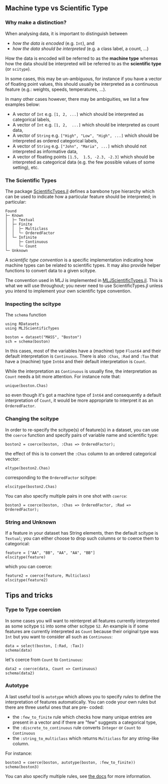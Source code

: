 <!--This file was generated, do not modify it.-->
## Machine type vs Scientific Type

### Why make a distinction?

When analysing data, it is important to distinguish between

* *how the data is encoded* (e.g. `Int`), and
* *how the data should be interpreted* (e.g. a class label, a count, ...)

How the data is encoded will be referred to  as the **machine type** whereas how the data should be interpreted  will  be referred to   as the **scientific type** (or `scitype`).

In some cases, this may be un-ambiguous, for instance if you have a vector of floating point values, this should usually be interpreted as a continuous feature (e.g.: weights, speeds, temperatures, ...).

In many other cases however, there may be ambiguities, we list a few examples below:

* A vector  of `Int` e.g. `[1, 2, ...]` which should be interpreted as categorical labels,
* A vector of `Int` e.g. `[1, 2,  ...]` which should be interpreted as count data,
* A vector of `String` e.g. `["High", "Low", "High", ...]` which should  be  interpreted as ordered categorical labels,
* A vector of `String` e.g. `["John", "Maria", ...]` which should not interpreted as informative data,
* A vector of floating points `[1.5,  1.5, -2.3, -2.3]` which should be interpreted as categorical data (e.g. the few possible values of some setting), etc.

### The Scientific Types

The package [ScientificTypes.jl](https://github.com/alan-turing-institute/ScientificTypes.jl) defines a barebone type hierarchy which can be used to indicate how a particular feature should be interpreted; in particular:

```plaintext
Found
├─ Known
│  ├─ Textual
│  ├─ Finite
│  │  ├─ Multiclass
│  │  └─ OrderedFactor
│  └─ Infinite
│     ├─ Continuous
│     └─ Count
└─ Unknown
```

A *scientific type convention* is a specific implementation indicating how machine types can be related to scientific types. It may also provide helper functions to convert data to a given scitype.

The convention used in MLJ is implemented in [MLJScientificTypes.jl](https://github.com/alan-turing-institute/MLJScientificTypes.jl).
This is what we will use throughout; you never need to use ScientificTypes.jl
unless you intend to implement your own scientific type convention.

### Inspecting the scitype

The `schema` function

```julia:ex1
using RDatasets
using MLJScientificTypes

boston = dataset("MASS", "Boston")
sch = schema(boston)
```

In this cases, most of the variables have a (machine) type `Float64` and
their default  interpretation is `Continuous`.
There is also `:Chas`, `:Rad` and `:Tax` that have a (machine) type  `Int64`
and their default interpretation is `Count`.

While the interpretation as `Continuous` is usually fine, the interpretation
as `Count` needs a bit more attention.
For instance note that:

```julia:ex2
unique(boston.Chas)
```

so even  though it's got a machine type of `Int64` and consequently a
default  interpretation of `Count`, it would be more appropriate to interpret
it as an `OrderedFactor`.

### Changing the scitype

In order to re-specify the scitype(s) of  feature(s) in a dataset, you can
use the `coerce` function and  specify pairs of variable name and  scientific
type:

```julia:ex3
boston2 = coerce(boston, :Chas => OrderedFactor);
```

the effect of this is to convert the `:Chas` column to an ordered categorical
vector:

```julia:ex4
eltype(boston2.Chas)
```

corresponding to the `OrderedFactor` scitype:

```julia:ex5
elscitype(boston2.Chas)
```

You can also specify multiple pairs in one shot with `coerce`:

```julia:ex6
boston3 = coerce(boston, :Chas => OrderedFactor, :Rad => OrderedFactor);
```

### String and Unknown

If a feature in  your dataset has String elements, then the  default scitype
is `Textual`; you can either choose to  drop  such columns or to coerce them
to categorical:

```julia:ex7
feature = ["AA", "BB", "AA", "AA", "BB"]
elscitype(feature)
```

which you can coerce:

```julia:ex8
feature2 = coerce(feature, Multiclass)
elscitype(feature2)
```

## Tips and tricks

### Type to Type coercion

In  some cases you will want to reinterpret all features currently
interpreted as some scitype `S1` into some other scitype `S2`.
An example  is if some features are currently interpreted as `Count` because
their original type was `Int` but you  want  to  consider all such as
`Continuous`:

```julia:ex9
data = select(boston, [:Rad, :Tax])
schema(data)
```

let's coerce from `Count` to `Continuous`:

```julia:ex10
data2 = coerce(data, Count => Continuous)
schema(data2)
```

### Autotype

A last useful tool is `autotype` which allows you to specify *rules* to
define the interpretation of features automatically.
You can code your own rules but there are three useful ones that are pre-
coded:

* the `:few_to_finite` rule which checks how many unique entries are present
in a vector and if there are "few" suggests a categorical type,
* the `:discrete_to_continuous` rule converts `Integer` or `Count` to
`Continuous`
* the `:string_to_multiclass` which returns `Multiclass` for any string-like
column.

For instance:

```julia:ex11
boston3 = coerce(boston, autotype(boston, :few_to_finite))
schema(boston3)
```

You can also specify multiple rules, see [the docs](https://alan-turing-institute.github.io/MLJScientificTypes.jl/stable/#Automatic-type-conversion-for-tabular-data-1) for more information.

